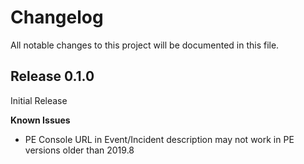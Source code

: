# Changelog

All notable changes to this project will be documented in this file.

## Release 0.1.0

Initial Release

**Known Issues**

- PE Console URL in Event/Incident description may not work in PE versions older than 2019.8
